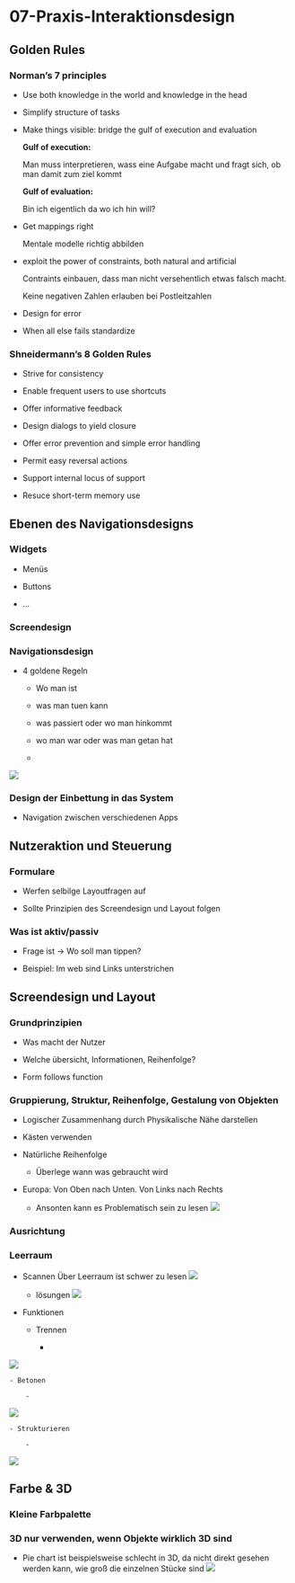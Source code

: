 # 07-Praxis-Interaktionsdesign


## Golden Rules

### Norman’s 7 principles

- Use both knowledge in the world and knowledge in the head

- Simplify structure of tasks

- Make things visible: bridge the gulf of execution and evaluation

	**Gulf of execution:**  
	
	Man muss interpretieren, wass eine Aufgabe macht und fragt sich, ob man damit zum ziel kommt  
	
	**Gulf of evaluation:**  
	
	Bin ich eigentlich da wo ich hin will?

- Get mappings right

	Mentale modelle richtig abbilden

- exploit the power of constraints, both natural and artificial

	Contraints einbauen, dass man nicht versehentlich etwas falsch macht.  
	
	Keine negativen Zahlen erlauben bei Postleitzahlen

- Design for error

- When all else fails standardize

### Shneidermann’s 8 Golden Rules

- Strive for consistency

- Enable frequent users to use shortcuts

- Offer informative feedback

- Design dialogs to yield closure

- Offer error prevention and simple error handling

- Permit easy reversal actions

- Support internal locus of support

- Resuce short-term memory use

## Ebenen des Navigationsdesigns

### Widgets

- Menüs

- Buttons

- ...

### Screendesign

### Navigationsdesign

- 4 goldene Regeln

	- Wo man ist

	- was man tuen kann

	- was passiert oder wo man hinkommt

	- wo man war oder was man getan hat

	- 
![](/mindnote/C92B9893-67FB-4209-AC43-D883267AFF48.png)

### Design der Einbettung in das System

- Navigation zwischen verschiedenen Apps

## Nutzeraktion und Steuerung

### Formulare

- Werfen selbilge Layoutfragen auf

- Sollte Prinzipien des Screendesign und Layout folgen

### Was ist aktiv/passiv

- Frage ist -> Wo soll man tippen?

- Beispiel: Im web sind Links unterstrichen

## Screendesign und Layout

### Grundprinzipien

- Was macht der Nutzer

- Welche übersicht, Informationen, Reihenfolge?

- Form follows function

### Gruppierung, Struktur, Reihenfolge, Gestalung von Objekten

- Logischer Zusammenhang durch Physikalische Nähe darstellen

- Kästen verwenden

- Natürliche Reihenfolge

	- Überlege wann was gebraucht wird

- Europa: Von Oben nach Unten. Von Links nach Rechts

	- Ansonten kann es Problematisch sein zu lesen
![](/mindnote/50D4D4C9-CC76-4160-9E5F-8A31A2CE5E85.png)

### Ausrichtung

### Leerraum

- Scannen Über Leerraum ist schwer zu lesen
![](/mindnote/8C12D2AC-7F2D-4495-A58D-D5430DD521DC.png)

	- lösungen
![](/mindnote/90DC899D-2295-49AD-8A0A-FB48D4879C35.png)

- Funktionen

	- Trennen

		- 
![](/mindnote/65301AE9-95AC-4D33-A7D5-515D9D9AA99A.png)

	- Betonen

		- 
![](/mindnote/1D038333-303D-4175-A5BA-205C6297D736.png)

	- Strukturieren

		- 
![](/mindnote/5BF7C095-53BE-41BD-8EC5-DADF4AEEB125.png)

## Farbe & 3D

### Kleine Farbpalette

### 3D nur verwenden, wenn Objekte wirklich 3D sind

- Pie chart ist beispielsweise schlecht in 3D, da nicht direkt gesehen werden kann, wie groß die einzelnen Stücke sind
![](/mindnote/5E6C128B-A942-48BA-9C4A-28CB775D9BDF.png)